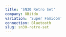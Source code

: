 ```yaml
---
title: 'SN30 Retro Set'
company: 8Bitdo
variation: 'Super Famicom'
connection: Bluetooth
slug: sn30-retro-set
---
```

